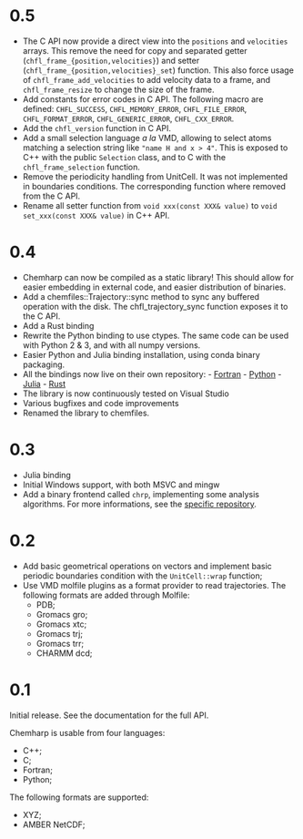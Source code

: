 # 0.5

* The C API now provide a direct view into the `positions` and `velocities` arrays. This
  remove the need for copy and separated getter (`chfl_frame_{position,velocities}`) and
  setter (`chfl_frame_{position,velocities}_set`) function. This also force usage of
  `chfl_frame_add_velocities` to add velocity data to a frame, and `chfl_frame_resize`
  to change the size of the frame.
* Add constants for error codes in C API. The following macro are defined:
  `CHFL_SUCCESS`, `CHFL_MEMORY_ERROR`, `CHFL_FILE_ERROR`, `CHFL_FORMAT_ERROR`,
  `CHFL_GENERIC_ERROR`, `CHFL_CXX_ERROR`.
* Add the `chfl_version` function in C API.
* Add a small selection language *a la* VMD, allowing to select atoms matching
  a selection string like `"name H and x > 4"`. This is exposed to C++ with the
  public `Selection` class, and to C with the `chfl_frame_selection` function.
* Remove the periodicity handling from UnitCell. It was not implemented in boundaries
  conditions. The corresponding function where removed from the C API.
* Rename all setter function from `void xxx(const XXX& value)` to
  `void set_xxx(const XXX& value)` in C++ API.

# 0.4

* Chemharp can now be compiled as a static library! This should allow for easier embedding
  in external code, and easier distribution of binaries.
* Add a chemfiles::Trajectory::sync method to sync any buffered operation with the disk.
  The chfl_trajectory_sync function exposes it to the C API.
* Add a Rust binding
* Rewrite the Python binding to use ctypes. The same code can be used with Python 2 & 3,
  and with all numpy versions.
* Easier Python and Julia binding installation, using conda binary packaging.
* All the bindings now live on their own repository:
      - [Fortran](https://github.com/Luthaf/Chemharp.f03)
      - [Python](https://github.com/Luthaf/Chemharp.py)
      - [Julia](https://github.com/Luthaf/Chemharp.jl)
      - [Rust](https://github.com/Luthaf/Chemharp.rs)
* The library is now continuously tested on Visual Studio
* Various bugfixes and code improvements
* Renamed the library to chemfiles.

# 0.3

* Julia binding
* Initial Windows support, with both MSVC and mingw
* Add a binary frontend called `chrp`, implementing some analysis algorithms.
  For more informations, see the [specific repository](https://github.com/Luthaf/chrp).

# 0.2

* Add basic geometrical operations on vectors and implement basic periodic boundaries condition with the `UnitCell::wrap` function;
* Use VMD molfile plugins as a format provider to read trajectories. The following formats are
added through Molfile:
    * PDB;
    * Gromacs gro;
    * Gromacs xtc;
    * Gromacs trj;
    * Gromacs trr;
    * CHARMM dcd;

# 0.1

Initial release. See the documentation for the full API.

Chemharp is usable from four languages:

* C++;
* C;
* Fortran;
* Python;

The following formats are supported:

* XYZ;
* AMBER NetCDF;
